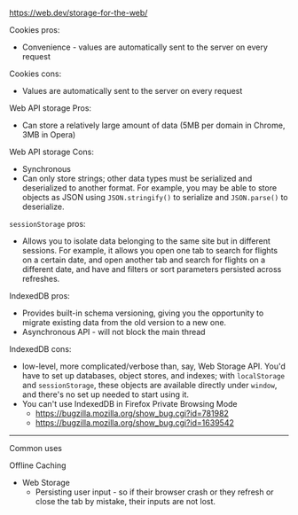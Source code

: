 https://web.dev/storage-for-the-web/

Cookies pros:

- Convenience - values are automatically sent to the server on every request

Cookies cons:

- Values are automatically sent to the server on every request

Web API storage Pros:

- Can store a relatively large amount of data (5MB per domain in Chrome, 3MB in Opera)

Web API storage Cons:

- Synchronous
- Can only store strings; other data types must be serialized and deserialized to another format. For example, you may be able to store objects as JSON using `JSON.stringify()` to serialize and `JSON.parse()` to deserialize.

`sessionStorage` pros:

- Allows you to isolate data belonging to the same site but in different sessions. For example, it allows you open one tab to search for flights on a certain date, and open another tab and search for flights on a different date, and have and filters or sort parameters persisted across refreshes.

IndexedDB pros:

- Provides built-in schema versioning, giving you the opportunity to migrate existing data from the old version to a new one.
- Asynchronous API - will not block the main thread

IndexedDB cons:

- low-level, more complicated/verbose than, say, Web Storage API. You'd have to set up databases, object stores, and indexes; with `localStorage` and `sessionStorage`, these objects are available directly under `window`, and there's no set up needed to start using it.
- You can't use IndexedDB in Firefox Private Browsing Mode
  - https://bugzilla.mozilla.org/show_bug.cgi?id=781982
  - https://bugzilla.mozilla.org/show_bug.cgi?id=1639542
---



Common uses

Offline
Caching

- Web Storage
  - Persisting user input - so if their browser crash or they refresh or close the tab by mistake, their inputs are not lost.
